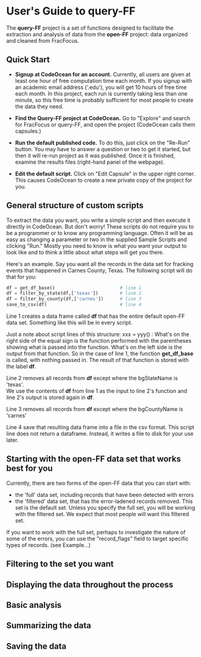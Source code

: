 # User's Guide to query-FF


The **query-FF** project is a set of functions designed to facilitate the extraction
and analysis of data from the **open-FF** project: data organized and cleaned from
FracFocus.  

## Quick Start
- **Signup at CodeOcean for an account.**  Currently, all users are given at least one hour
of free computation time each month. If you signup with an academic email 
address ('.edu'), you will get 10 hours of free time each month.  In this project,
each run is currently taking less than one minute, so this free time is probably
sufficient for most people to create the data they need.

- **Find the Query-FF project at CodeOcean.**  Go to "Explore" and search for 
FracFocus or query-FF, and open the project (CodeOcean calls them capsules.)

- **Run the default published code.**  To do this, just click on the "Re-Run" button.
You may have to answer a question or two to get it started, but then it will re-run 
project as it was published. Once it is finished, examine the results files (right-hand
panel of the webpage).

- **Edit the default script.** Click on "Edit Capsule" in the upper right corner.
This causes CodeOcean to create a new private copy of the project for you.  


## General structure of custom scripts 


To extract the data you want, you write a simple script and then execute it
directly in CodeOcean.  But don't worry! These scripts do not require you to
be a programmer or to know any programming language.  Often it will be as easy as
changing a parameter or two in the supplied Sample Scripts and clicking "Run." 
Mostly you need to know is
what you want your output to look like and to think a little about what steps
will get you there.

Here's an example.  Say you want all the records in the data set for fracking events
that happened in Carnes County, Texas.  The following script will do that for you:

``` python
df = get_df_base()                        # line 1
df = filter_by_state(df,['texas'])        # line 2
df = filter_by_county(df,['carnes'])      # line 3
save_to_csv(df)                           # line 4
```
Line 1 creates a data frame called **df** that has the entire default open-FF data set.
Something like this will be in every script. 

Just a note about script lines of this structure:  xxx = yyy() : What's on the 
right side of the equal sign is the function performed with the parentheses 
showing what is passed into the function.  What's on the left side
is the output from that function.  So in the case of line 1, the function 
**get_df_base**
is called, with nothing passed in.  The result of that function is
stored with the label **df**.

Line 2 removes all records from **df** except where the bgStateName is 'texas'.  
We use the contents of **df** from line 1 as the input to line 2's function and
line 2's output is stored again in **df**.

Line 3 removes all records from **df** except where the bgCountyName is 'carnes'

Line 4 save that resulting data frame into a file in the csv format.  This script
line does not return a dataframe.  Instead, it writes a file to disk for your use
later.

## Starting with the open-FF data set that works best for you
Currently, there are two forms of the open-FF data that you can start with:
- the 'full' data set, including records that have been detected with errors
- the 'filtered' data set, that has the error-ladened records removed.  This set 
is the default set. Unless you specify the full set, you will be working with the 
filtered set.  We expect that most people will want this filtered set.

If you want to work with the full set, perhaps to investigate the nature of some
of the errors, you can use the "record_flags" field to target specific types of 
records.  (see Example...)  

## Filtering to the set you want


## Displaying the data throughout the process


## Basic analysis


## Summarizing the data


## Saving the data



